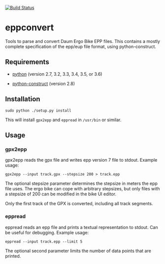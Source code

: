[![Build Status](https://travis-ci.org/ra1fh/eppconvert.svg?branch=master)](https://travis-ci.org/ra1fh/eppconvert)

# eppconvert

Tools to parse and convert Daum Ergo Bike EPP files. This contains a
mostly complete specification of the epp/eup file format, using
python-construct.

## Requirements

  * [python](https://www.python.org) (version 2.7, 3.2, 3.3, 3.4, 3.5, or 3.6)

  * [python-construct](https://pypi.python.org/pypi/construct) (version 2.8)


## Installation

    sudo python ./setup.py install

This will install `gpx2epp` and `eppread` in `/usr/bin` or similar.

## Usage

### gpx2epp

gpx2epp reads the gpx file and writes epp version 7 file to
stdout. Example usage:

	gpx2epp --input track.gpx --stepsize 200 > track.epp

The optional stepsize parameter determines the stepsize in meters the
epp file uses. The ergo bike can cope with arbitrary stepsizes, but
only files with a stepsize of 200 can be modified in the bike UI
editor.

Only the first track of the GPX is converted, including all track
segments.

### eppread

eppread reads an epp file and prints a textual representation to
stdout. Can be useful for debugging. Example usage:

	eppread --input track.epp --limit 5

The optional second parameter limits the number of data points that
are printed.
